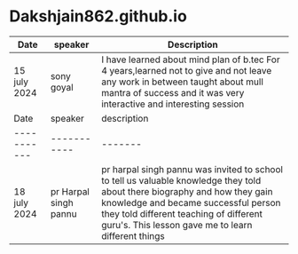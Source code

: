 # Dakshjain862.github.io

| Date | speaker | Description|
| ----------- | ----------- |------|
| 15 july 2024| sony goyal | I have learned about mind plan of b.tec For 4 years,learned not to give and not leave any work in between taught about mull mantra of success and it was very interactive and interesting session 
| Date | speaker |description|
| ----------- | ----------- |-------|
| 18 july 2024 | pr Harpal singh pannu| pr harpal singh pannu was invited to school to tell us valuable knowledge they told about there biography and how they gain knowledge and became successful person they told different teaching of different guru's. This lesson gave me to learn different things 
